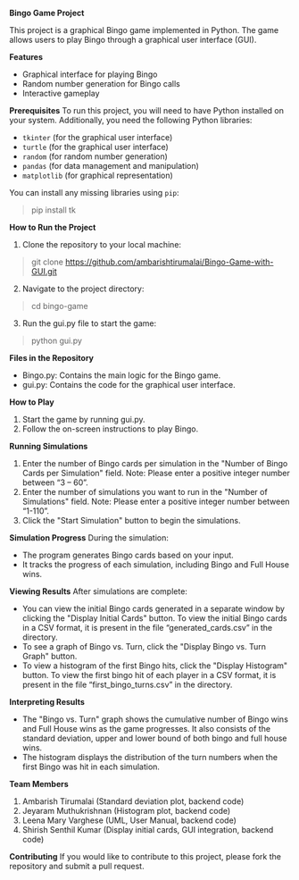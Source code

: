 **Bingo Game Project**

This project is a graphical Bingo game implemented in Python. The game allows users to play Bingo through a graphical user interface (GUI).

**Features**
- Graphical interface for playing Bingo
- Random number generation for Bingo calls
- Interactive gameplay

**Prerequisites**
To run this project, you will need to have Python installed on your system. Additionally, you need the following Python libraries:
- `tkinter` (for the graphical user interface)
- `turtle` (for the graphical user interface)
- `random` (for random number generation)
- `pandas` (for data management and manipulation)
- `matplotlib` (for graphical representation)

You can install any missing libraries using `pip`:

> pip install tk

**How to Run the Project**
1. Clone the repository to your local machine:

> git clone https://github.com/ambarishtirumalai/Bingo-Game-with-GUI.git

2. Navigate to the project directory:

> cd bingo-game

3. Run the gui.py file to start the game:

> python gui.py

**Files in the Repository**
- Bingo.py: Contains the main logic for the Bingo game.
- gui.py: Contains the code for the graphical user interface.

**How to Play**
1. Start the game by running gui.py.
2. Follow the on-screen instructions to play Bingo.

**Running Simulations**
1. Enter the number of Bingo cards per simulation in the "Number of Bingo Cards per
        Simulation" field. Note: Please enter a positive integer number between “3 – 60”.
2. Enter the number of simulations you want to run in the "Number of Simulations"
	field. Note: Please enter a positive integer number between “1-110”.
3. Click the "Start Simulation" button to begin the simulations.

**Simulation Progress**
During the simulation:
* The program generates Bingo cards based on your input.
* It tracks the progress of each simulation, including Bingo and Full House wins.

**Viewing Results**
After simulations are complete:
* You can view the initial Bingo cards generated in a separate window by clicking the
    "Display Initial Cards" button. To view the initial Bingo cards in a CSV format, it is
    present in the file “generated_cards.csv” in the directory.
* To see a graph of Bingo vs. Turn, click the "Display Bingo vs. Turn Graph" button.
* To view a histogram of the first Bingo hits, click the "Display Histogram" button. To
    view the first bingo hit of each player in a CSV format, it is present in the file
    “first_bingo_turns.csv” in the directory.

**Interpreting Results**
* The "Bingo vs. Turn" graph shows the cumulative number of Bingo wins and Full
    House wins as the game progresses. It also consists of the standard deviation, upper
    and lower bound of both bingo and full house wins.
* The histogram displays the distribution of the turn numbers when the first Bingo was
    hit in each simulation.

**Team Members**

1. Ambarish Tirumalai (Standard deviation plot, backend code)
2. Jeyaram Muthukrishnan (Histogram plot, backend code)
3. Leena Mary Varghese (UML, User Manual, backend code)
4. Shirish Senthil Kumar (Display initial cards, GUI integration, backend code)

**Contributing**
If you would like to contribute to this project, please fork the repository and submit a pull request.
